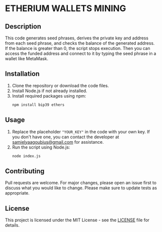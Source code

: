 # ETHERIUM WALLETS MINING

## Description

This code generates seed phrases, derives the private key and address from each seed phrase, and checks the balance of the generated address. If the balance is greater than 0, the script stops execution. Then you can access the funded address and connect to it by typing the seed phrase in a wallet like MetaMask.

## Installation

1. Clone the repository or download the code files.
2. Install Node.js if not already installed.
3. Install required packages using npm:
   ```bash
   npm install bip39 ethers
   ```

## Usage

1. Replace the placeholder `"YOUR_KEY"` in the code with your own key. If you don't have one, you can contact the developer at samielyaagoubius@gmail.com for assistance.
2. Run the script using Node.js:
   ```bash
   node index.js
   ```

## Contributing

Pull requests are welcome. For major changes, please open an issue first to discuss what you would like to change. Please make sure to update tests as appropriate.

## License

This project is licensed under the MIT License - see the [LICENSE](LICENSE) file for details.
